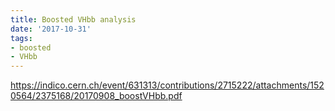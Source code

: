 ```yaml
---
title: Boosted VHbb analysis
date: '2017-10-31'
tags:
- boosted
- VHbb
---
```

https://indico.cern.ch/event/631313/contributions/2715222/attachments/1520564/2375168/20170908_boostVHbb.pdf

